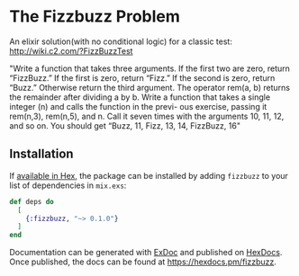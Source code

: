 # The Fizzbuzz Problem

An elixir solution(with no conditional logic) for a classic test: http://wiki.c2.com/?FizzBuzzTest

"Write a function that takes three arguments. If the first two are zero,
return “FizzBuzz.” If the first is zero, return “Fizz.” If the second is zero,
return “Buzz.” Otherwise return the third argument.
The operator rem(a, b) returns the remainder after dividing a by b. Write a
function that takes a single integer (n) and calls the function in the previ-
ous exercise, passing it rem(n,3), rem(n,5), and n. Call it seven times with
the arguments 10, 11, 12, and so on. You should get “Buzz, 11, Fizz, 13,
14, FizzBuzz, 16"



## Installation

If [available in Hex](https://hex.pm/docs/publish), the package can be installed
by adding `fizzbuzz` to your list of dependencies in `mix.exs`:

```elixir
def deps do
  [
    {:fizzbuzz, "~> 0.1.0"}
  ]
end
```

Documentation can be generated with [ExDoc](https://github.com/elixir-lang/ex_doc)
and published on [HexDocs](https://hexdocs.pm). Once published, the docs can
be found at <https://hexdocs.pm/fizzbuzz>.


